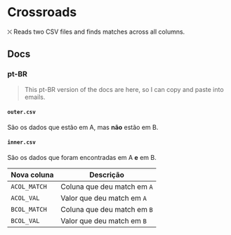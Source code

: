 # Crossroads

⛌ Reads two CSV files and finds matches across all columns.

## Docs

### pt-BR

> This pt-BR version of the docs are here, so I can copy and paste into emails.

#### `outer.csv`

São os dados que estão em A, mas **não** estão em B.

#### `inner.csv`

São os dados que foram encontradas em A **e** em B.

| Nova coluna | Descrição |
| --- | --- |
| `ACOL_MATCH` | Coluna que deu match em `A` |
| `ACOL_VAL` | Valor que deu match em `A` |
| `BCOL_MATCH` | Coluna que deu match em `B` |
| `BCOL_VAL` | Valor que deu match em `B` |